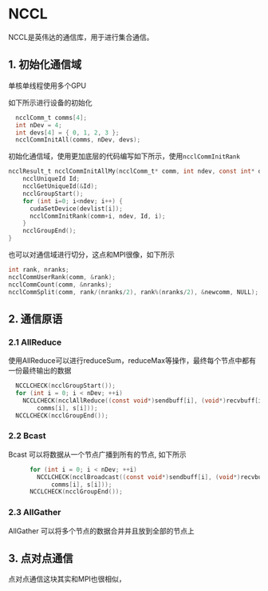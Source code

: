 # NCCL

NCCL是英伟达的通信库，用于进行集合通信。

## 1. 初始化通信域

单核单线程使用多个GPU

如下所示进行设备的初始化

```c
  ncclComm_t comms[4];
  int nDev = 4;
  int devs[4] = { 0, 1, 2, 3 };
  ncclCommInitAll(comms, nDev, devs);
```

初始化通信域，使用更加底层的代码编写如下所示，使用`ncclCommInitRank` 

```c
ncclResult_t ncclCommInitAllMy(ncclComm_t* comm, int ndev, const int* devlist) {
    ncclUniqueId Id;
    ncclGetUniqueId(&Id);
    ncclGroupStart();
    for (int i=0; i<ndev; i++) {
      cudaSetDevice(devlist[i]);
      ncclCommInitRank(comm+i, ndev, Id, i);
    }
    ncclGroupEnd();
}
```

也可以对通信域进行切分，这点和MPI很像，如下所示

```c
int rank, nranks;
ncclCommUserRank(comm, &rank);
ncclCommCount(comm, &nranks);
ncclCommSplit(comm, rank/(nranks/2), rank%(nranks/2), &newcomm, NULL);
```

## 2. 通信原语

### 2.1 AllReduce

使用AllReduce可以进行reduceSum，reduceMax等操作，最终每个节点中都有一份最终输出的数据

```c
  NCCLCHECK(ncclGroupStart());
  for (int i = 0; i < nDev; ++i)
    NCCLCHECK(ncclAllReduce((const void*)sendbuff[i], (void*)recvbuff[i], size, ncclFloat, ncclSum,
        comms[i], s[i]));
  NCCLCHECK(ncclGroupEnd());
```

### 2.2 Bcast

Bcast 可以将数据从一个节点广播到所有的节点, 如下所示

```c
      for (int i = 0; i < nDev; ++i)
        NCCLCHECK(ncclBroadcast((const void*)sendbuff[i], (void*)recvbuff[i], size, ncclFloat, 0,
            comms[i], s[i]));
      NCCLCHECK(ncclGroupEnd());
```

### 2.3 AllGather

AllGather 可以将多个节点的数据合并并且放到全部的节点上


## 3. 点对点通信

点对点通信这块其实和MPI也很相似，
